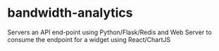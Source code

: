 # bandwidth-analytics
Servers an API end-point using Python/Flask/Redis and Web Server to consume the endpoint for a widget using React/ChartJS
